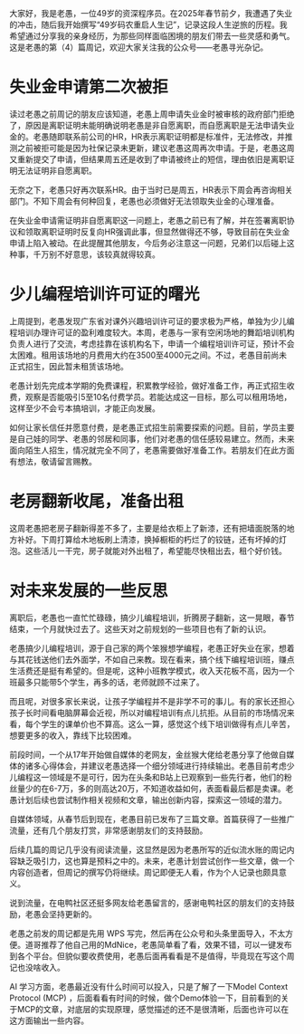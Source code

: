 大家好，我是老愚，一位49岁的资深程序员。在2025年春节前夕，我遭遇了失业的冲击，随后我开始撰写“49岁码农重启人生记”，记录这段人生逆旅的历程。我希望通过分享我的亲身经历，为那些同样面临困境的朋友们带去一些灵感和勇气。这是老愚的第（4）篇周记，欢迎大家关注我的公众号——老愚寻光杂记。

# 失业金申请第二次被拒

读过老愚之前周记的朋友应该知道，老愚上周申请失业金时被审核的政府部门拒绝了，原因是离职证明未能明确说明老愚是非自愿离职，而自愿离职是无法申请失业金的。老愚随即联系前公司的HR，HR表示离职证明都是标准件，无法修改，并推测之前被拒可能是因为社保记录未更新，建议老愚这周再次申请。于是，老愚这周又重新提交了申请，但结果周五还是收到了申请被终止的短信，理由依旧是离职证明无法证明非自愿离职。

无奈之下，老愚只好再次联系HR。由于当时已是周五，HR表示下周会再咨询相关部门。不知下周会有何种回复，老愚也必须做好无法领取失业金的心理准备。

在失业金申请需证明非自愿离职这一问题上，老愚之前已有了解，并在签署离职协议和领取离职证明时反复向HR强调此事，但显然做得还不够，导致目前在失业金申请上陷入被动。在此提醒其他朋友，今后务必注意这一问题，兄弟们以后碰上这种事，千万别不好意思，该较真就得较真。

# 少儿编程培训许可证的曙光

上周提到，老愚发现广东省对课外兴趣培训许可证的要求极为严格，单独为少儿编程培训办理许可证的盈利难度较大。本周，老愚与一家有空闲场地的舞蹈培训机构负责人进行了交流，考虑挂靠在该机构名下，申请一个编程培训许可证，预计不会太困难。租用该场地的月费用大约在3500至4000元之间。不过，老愚目前尚未正式招生，因此暂未租赁该场地。

老愚计划先完成本学期的免费课程，积累教学经验，做好准备工作，再正式招生收费，观察是否能吸引5至10名付费学员。若能达成这一目标，那么可以租用场地，这样至少不会亏本搞培训，才能正向发展。

如何让家长信任并愿意付费，是老愚正式招生前需要探索的问题。目前，学员主要是自己娃的同学、老愚的邻居和同事，他们对老愚的信任感较易建立。然而，未来面向陌生人招生，情况就完全不同了，老愚需要做好准备工作。若朋友们在此方面有想法，敬请留言赐教。

# 老房翻新收尾，准备出租

这周老愚把老房子翻新得差不多了，主要是给衣柜上了新漆，还有把墙面脱落的地方补好。下周打算给木地板刷上清漆，换掉橱柜的朽烂了的铰链，还有坏掉的灯泡。这些活儿一干完，房子就能对外出租了，希望能尽快租出去，租个好价钱。

# 对未来发展的一些反思

离职后，老愚也一直忙忙碌碌，搞少儿编程培训，折腾房子翻新，这一晃眼，春节结束，一个月就快过去了。这些天对之前规划的一些项目也有了新的认识。

老愚搞少儿编程培训，源于自己家的两个笨猴想学编程，老愚正好失业在家，想着与其花钱送他们去外面学，不如自己来教。现在看来，搞个线下编程培训班，赚点生活费还是挺有希望的。但是呢，这种小班教学模式，收入天花板不高，因为一个班最多只能带5个学生，再多的话，老师就顾不过来了。

而且呢，对很多家长来说，让孩子学编程并不是非学不可的事儿。有的家长还担心孩子长时间看电脑屏幕会近视，所以对编程培训有点儿抗拒。从目前的市场情况来看，每个学生的课单价也不算高。这么一算，感觉这个线下培训做得有点儿辛苦，想要更多的收入，靠线下比较困难。

前段时间，一个从17年开始做自媒体的老网友，金丝猴大佬给老愚分享了他做自媒体的诸多心得体会，并建议老愚选择一个细分领域进行持续输出。老愚目前考虑少儿编程这一领域是不是可行，因为在头条和B站上已观察到一些先行者，他们的粉丝量少的在6-7万，多的则高达20万，不知道收益如何，表面看最后都是卖课。老愚计划后续也尝试制作相关视频和文章，输出创新内容，探索这一领域的潜力。

自媒体领域，从春节后到现在，老愚目前已发布了三篇文章。首篇获得了一些推广流量，还有几个朋友打赏，非常感谢朋友们的支持鼓励。

后续几篇的周记几乎没有阅读流量，这显然是因为老愚所写的近似流水账的周记内容缺乏吸引力，这也算是预料之中的。未来，老愚计划尝试创作一些文章，做一个内容创造者，但周记的撰写仍将继续。周记即便无人看，作为个人记录也颇具意义。

说到流量，在电鸭社区还挺多网友给老愚留言的，感谢电鸭社区的朋友们的支持鼓励，老愚会坚持更新的。

老愚之前发的周记都是先用 WPS 写完，然后再在公众号和头条里面导入，不太方便。道哥推荐了他自己用的MdNice，老愚简单看了看，效果不错，可以一键发布到各个平台。但貌似要收费使用，老愚后面再看看是不是值得，毕竟现在写这个周记也没啥收入。

AI 学习方面，老愚最近没有什么时间可以投入，只是了解了一下Model Context Protocol (MCP) ，后面看看有时间的时候，做个Demo体验一下，目前看到的关于MCP的文章，对底层的实现原理，感觉描述的还不是很清晰，后面也许可以在这方面输出一些内容。
          
          
              
